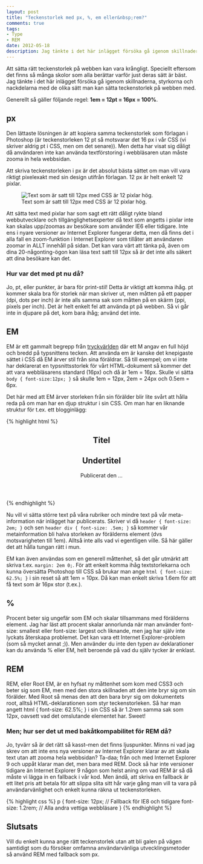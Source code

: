 ```yaml
---
layout: post
title: "Teckenstorlek med px, %, em eller&nbsp;rem?"
comments: true
tags:
- Type
- REM
date: 2012-05-18
description: Jag tänkte i det här inlägget försöka gå igenom skillnaderna, styrkorna och nackdelarna med de olika sätt man kan sätta teckenstorlek på webben med.
---
```


Att sätta rätt teckenstorlek på webben kan vara krångligt.  Speciellt eftersom det finns så många skolor som alla berättar varför just deras sätt är bäst. Jag tänkte i det här inlägget försöka gå igenom skillnaderna, styrkorna och nackdelarna med de olika sätt man kan sätta teckenstorlek på webben med.

Generellt så gäller följande regel: **1em = 12pt = 16px = 100%**.

## px

Den lättaste lösningen är att kopiera samma teckenstorlek som förlagan i Photoshop (är teckenstorleken 12 pt så motsvarar det 16 px i vår CSS (vi skriver aldrig pt i CSS, men om det senare)). Men detta har visat sig dåligt då användaren inte kan använda textförstoring i webbläsaren utan måste zooma in hela webbsidan.

Att skriva teckenstorleken i px är det absolut bästa sättet om man vill vara riktigt pixelexakt med sin design utifrån förlagan. 12 px är helt enkelt 12 pixlar.

<figure class="caption caption--right">
  <img data-src="/img/12px.png" alt="Text som är satt till 12px med CSS är 12 pixlar hög.">
  <figcaption>Text som är satt till 12px med CSS är 12 pixlar hög.</figcaption>
</figure>

Att sätta text med pixlar har som sagt ett rätt dåligt rykte bland webbutvecklare och tillgänglighetsexperter då text som angetts i pixlar inte kan skalas upp/zoomas av besökare som använder IE6 eller tidigare. Inte ens i nyare versioner av Internet Explorer fungerar detta, men då finns det i alla fall en zoom-funktion i Internet Explorer som tillåter att användaren zoomar in ALLT innehåll på sidan. Det kan vara värt att tänka på, även om dina 20-någonting-ögon kan läsa text satt till 12px så är det inte alls säkert att dina besökare kan det.

### Hur var det med pt nu då?

Jo, pt, eller punkter, är bara för print-stil! Detta är viktigt att komma ihåg. pt kommer skala bra för storlek när man skriver ut, men måtten på ett papper (dpi, dots per inch) är inte alls samma sak som måtten på en skärm (ppi, pixels per inch). Det är helt enkelt fel att använda pt på webben. Så vi går inte in djupare på det, kom bara ihåg; använd det inte.

## EM

EM är ett gammalt begrepp från [tryckvärlden](http://en.wikipedia.org/wiki/Em_%28typography%29) där ett M angav en full höjd och bredd på typsnittens tecken. Att använda em är kanske det knepigaste sättet i CSS då EM ärver stil från sina föräldrar. Så till exempel; om vi inte har deklarerat en typsnittsstorlek för vårt HTML-dokument så kommer det att vara webbläsarens standard (16px) och då är 1em = 16px. Skulle vi sätta `body { font-size:12px; }` så skulle 1em = 12px, 2em = 24px och 0.5em = 6px.

Det här med att EM ärver storleken från sin förälder blir lite svårt att hålla reda på om man har en djup struktur i sin CSS. Om man har en liknande struktur för t.ex. ett blogginlägg:

{% highlight html %}
<article>
  <header>
    <hgroup>
      <h1>Titel</h1>
      <h2>Undertitel</h2>
    </hgroup>
    <div>
      <p>Publicerat den …</p>
    </div>
  </header>
  <div>
    <!-- Innehåll … -->
  </div>
</article>
{% endhighlight %}

Nu vill vi sätta större text på våra rubriker och mindre text på vår meta-information när inlägget har publicerats. Skriver vi då `header { font-size: 2em; }` och sen `header div { font-size: .5em; }` så kommer vår metainformation bli halva storleken av förälderns element (dvs motsvarigheten till 1em). Alltså inte alls vad vi egentligen ville. Så här gäller det att hålla tungan rätt i mun.

EM kan även användas som en generell måttenhet, så det går utmärkt att skriva t.ex. `margin: 2em 0;`. För att enkelt komma ihåg textstorlekarna och kunna översätta Photoshop till CSS så brukar man ange `html { font-size: 62.5%; }` i sin reset så att 1em = 10px. Då kan man enkelt skriva 1.6em för att få text som är 16px stor (t.ex.).

## %

Procent beter sig ungefär som EM och skalar tillsammans med förälderns element. Jag har läst att procent skalar annorlunda när man använder font-size: smallest eller font-size: largest och liknande, men jag har själv inte lyckats återskapa problemet. Det kan vara ett Internet Explorer-problem (som så mycket annat ;)). Men använder du inte den typen av deklarationer kan du använda % eller EM, helt beroende på vad du själv tycker är enklast.

## REM

REM, eller Root EM, är en hyfsat ny måttenhet som kom med CSS3 och beter sig som EM, men med den stora skillnaden att den inte bryr sig om sin förälder. Med Root så menas den att den bara bryr sig om dokumentets root, alltså HTML-deklarationen som styr teckenstorleken. Så har man angett html { font-size: 62.5%; } i sin CSS så är 1.2rem samma sak som 12px, oavsett vad det omslutande elementet har. Sweet!

### Men; hur ser det ut med bakåtkompabilitet för REM då?

Jo, tyvärr så är det rätt så kasst–men det finns ljuspunkter. Minns ni vad jag skrev om att inte ens nya versioner av Internet Explorer klarar av att skala text utan att zooma hela webbsidan? Ta-daa; från och med Internet Explorer 9 och uppåt klarar man det, men bara med REM. Dock så har inte versioner tidigare än Internet Explorer 9 någon som helst aning om vad REM är så då måste vi lägga in en fallback i vår kod. Men ändå, att skriva en fallback är ett litet pris att betala för att slippa slita sitt hår varje gång man vill ta vara på användarvänlighet och enkelt kunna räkna ut teckenstorleken.

{% highlight css %}
p {
  font-size: 12px; // Fallback för IE8 och tidigare
  font-size: 1.2rem; // Alla andra vettiga webbläsare
}
{% endhighlight %}

## Slutsats

Vill du enkelt kunna ange rätt teckenstorlek utan att bli galen på vägen samtidigt som du försöker omfamna användarvänliga utvecklingsmetoder så använd REM med fallback som px.
